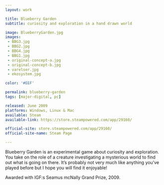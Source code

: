 ```yaml
---
layout: work

title: Blueberry Garden
subtitle: curiosity and exploration in a hand drawn world

image: BlueberryGarden.jpg
images:
 - BBG3.jpg
 - BBG2.jpg
 - BBG4.jpg
 - BBG1.jpg
 - original-concept-a.jpg
 - original-concept-b.jpg
 - varelser.jpg
 - ekosystem.jpg

color: '#EEF'

permalink: blueberry-garden
tags: [major-digital, pc]

released: June 2009
platforms: Windows, Linux & Mac
available: Steam
available-link: https://store.steampowered.com/app/29160/

official-site: store.steampowered.com/app/29160/
official-site-name: Steam Page

---
```


Blueberry Garden is an experimental game about curiosity and exploration. You take on the role of a creature investigating a mysterious world to find out what is going on there. It’s probably not very much like anything you’ve played before but I hope you will find it enjoyable!

Awarded with IGF:s Seamus mcNally Grand Prize, 2009.

<!-- # Released -->
<!-- June 1, 2009 -->

<!-- # More info -->
<!-- blah blah -->

<!-- ## Story -->
<!-- This is a second level headline -->

<!-- ## Art -->
<!-- This is a second level headline -->
